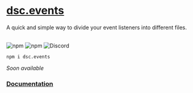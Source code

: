 # [dsc.events](https://www.npmjs.com/dsc.events)

A quick and simple way to divide your event listeners into different files.

<div style="display: inline-block"><br>
  <img alt="npm" src="https://img.shields.io/npm/v/dsc.events?style=flat-square">
  <img alt="npm" src="https://img.shields.io/npm/dt/dsc.events?style=flat-square">
  <img alt="Discord" src="https://img.shields.io/discord/782722663549763585?style=flat-square">
</div>
<br>

```
npm i dsc.events
```

*Soon available*
### [Documentation](https://github.com/jurgenjacobsen/dsc.events/wiki/Documentation)
